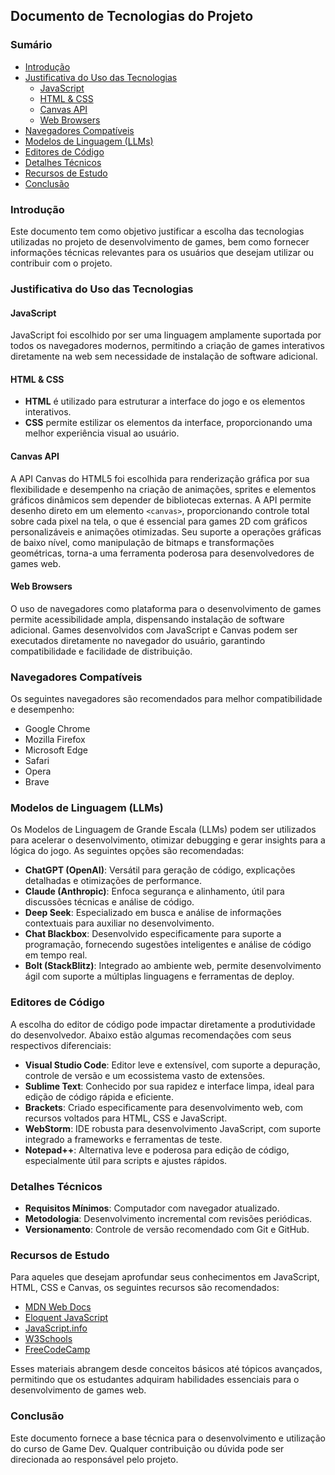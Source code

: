 ## Documento de Tecnologias do Projeto

### Sumário

- [Introdução](#introdução)
- [Justificativa do Uso das Tecnologias](#justificativa-do-uso-das-tecnologias)
  - [JavaScript](#javascript)
  - [HTML & CSS](#html--css)
  - [Canvas API](#canvas-api)
  - [Web Browsers](#web-browsers)
- [Navegadores Compatíveis](#navegadores-compatíveis)
- [Modelos de Linguagem (LLMs)](#modelos-de-linguagem-llms)
- [Editores de Código](#editores-de-código)
- [Detalhes Técnicos](#detalhes-técnicos)
- [Recursos de Estudo](#recursos-de-estudo)
- [Conclusão](#conclusão)

### Introdução

Este documento tem como objetivo justificar a escolha das tecnologias utilizadas no projeto de desenvolvimento de games, bem como fornecer informações técnicas relevantes para os usuários que desejam utilizar ou contribuir com o projeto.

### Justificativa do Uso das Tecnologias

#### **JavaScript**

JavaScript foi escolhido por ser uma linguagem amplamente suportada por todos os navegadores modernos, permitindo a criação de games interativos diretamente na web sem necessidade de instalação de software adicional.

#### **HTML & CSS**

- **HTML** é utilizado para estruturar a interface do jogo e os elementos interativos.
- **CSS** permite estilizar os elementos da interface, proporcionando uma melhor experiência visual ao usuário.

#### **Canvas API**

A API Canvas do HTML5 foi escolhida para renderização gráfica por sua flexibilidade e desempenho na criação de animações, sprites e elementos gráficos dinâmicos sem depender de bibliotecas externas. A API permite desenho direto em um elemento `<canvas>`, proporcionando controle total sobre cada pixel na tela, o que é essencial para games 2D com gráficos personalizáveis e animações otimizadas. Seu suporte a operações gráficas de baixo nível, como manipulação de bitmaps e transformações geométricas, torna-a uma ferramenta poderosa para desenvolvedores de games web.

#### **Web Browsers**

O uso de navegadores como plataforma para o desenvolvimento de games permite acessibilidade ampla, dispensando instalação de software adicional. Games desenvolvidos com JavaScript e Canvas podem ser executados diretamente no navegador do usuário, garantindo compatibilidade e facilidade de distribuição.

### Navegadores Compatíveis

Os seguintes navegadores são recomendados para melhor compatibilidade e desempenho:

- Google Chrome
- Mozilla Firefox
- Microsoft Edge
- Safari
- Opera
- Brave

### Modelos de Linguagem (LLMs)

Os Modelos de Linguagem de Grande Escala (LLMs) podem ser utilizados para acelerar o desenvolvimento, otimizar debugging e gerar insights para a lógica do jogo. As seguintes opções são recomendadas:

- **ChatGPT (OpenAI)**: Versátil para geração de código, explicações detalhadas e otimizações de performance.
- **Claude (Anthropic)**: Enfoca segurança e alinhamento, útil para discussões técnicas e análise de código.
- **Deep Seek**: Especializado em busca e análise de informações contextuais para auxiliar no desenvolvimento.
- **Chat Blackbox**: Desenvolvido especificamente para suporte a programação, fornecendo sugestões inteligentes e análise de código em tempo real.
- **Bolt (StackBlitz)**: Integrado ao ambiente web, permite desenvolvimento ágil com suporte a múltiplas linguagens e ferramentas de deploy.

### Editores de Código

A escolha do editor de código pode impactar diretamente a produtividade do desenvolvedor. Abaixo estão algumas recomendações com seus respectivos diferenciais:

- **Visual Studio Code**: Editor leve e extensível, com suporte a depuração, controle de versão e um ecossistema vasto de extensões.
- **Sublime Text**: Conhecido por sua rapidez e interface limpa, ideal para edição de código rápida e eficiente.
- **Brackets**: Criado especificamente para desenvolvimento web, com recursos voltados para HTML, CSS e JavaScript.
- **WebStorm**: IDE robusta para desenvolvimento JavaScript, com suporte integrado a frameworks e ferramentas de teste.
- **Notepad++**: Alternativa leve e poderosa para edição de código, especialmente útil para scripts e ajustes rápidos.

### Detalhes Técnicos

- **Requisitos Mínimos**: Computador com navegador atualizado.
- **Metodologia**: Desenvolvimento incremental com revisões periódicas.
- **Versionamento**: Controle de versão recomendado com Git e GitHub.

### Recursos de Estudo

Para aqueles que desejam aprofundar seus conhecimentos em JavaScript, HTML, CSS e Canvas, os seguintes recursos são recomendados:

- [MDN Web Docs](https://developer.mozilla.org/pt-BR/docs/Web) 
- [Eloquent JavaScript](https://eloquentjavascript.net/) 
- [JavaScript.info](https://javascript.info/)
- [W3Schools](https://www.w3schools.com/)
- [FreeCodeCamp](https://www.freecodecamp.org/) 

Esses materiais abrangem desde conceitos básicos até tópicos avançados, permitindo que os estudantes adquiram habilidades essenciais para o desenvolvimento de games web.

### Conclusão

Este documento fornece a base técnica para o desenvolvimento e utilização do curso de Game Dev. Qualquer contribuição ou dúvida pode ser direcionada ao responsável pelo projeto.